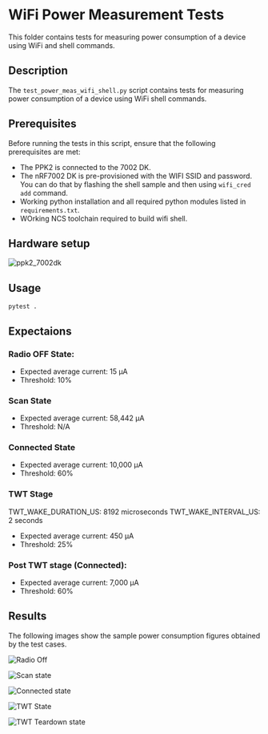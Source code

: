 # WiFi Power Measurement Tests

This folder contains tests for measuring power consumption of a device using WiFi and shell commands.

## Description

The `test_power_meas_wifi_shell.py` script contains tests for measuring power consumption of a device using WiFi  shell commands.


## Prerequisites

Before running the tests in this script, ensure that the following prerequisites are met:

- The PPK2 is connected to the 7002 DK.
- The nRF7002 DK is pre-provisioned with the WIFI SSID and password. You can do that by flashing the shell sample and then using `wifi_cred add` command.
- Working python installation and all required python modules listed in `requirements.txt`.
- WOrking NCS toolchain required to build wifi shell.

## Hardware setup

![ppk2_7002dk](https://github.com/balaji-nordic/wifi-power-meas-test/assets/41895435/c10a303b-b7fb-4240-b83e-898b4cd41ffa)


## Usage

```
pytest .
```
## Expectaions

### Radio OFF State:
- Expected average current: 15 µA
- Threshold: 10%

### Scan State
- Expected average current: 58,442 µA
- Threshold: N/A

### Connected State
- Expected average current: 10,000 µA
- Threshold: 60%

### TWT Stage 
TWT_WAKE_DURATION_US: 8192 microseconds
TWT_WAKE_INTERVAL_US: 2 seconds

- Expected average current: 450 µA
- Threshold: 25%

### Post TWT stage (Connected):

- Expected average current: 7,000 µA
- Threshold: 60%

## Results

The following images show the sample power consumption figures obtained by the test cases.

![Radio Off](sample_results/current_samples_radio_off.png)

![Scan state](sample_results/current_samples_scan_state.png)

![Connected state](sample_results/current_samples_connected_state.png)

![TWT State](sample_results/current_samples_twt_state.png)

![TWT Teardown state](sample_results/current_samples_twt_teardown_state.png)


